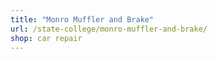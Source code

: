 ```yaml
---
title: "Monro Muffler and Brake"
url: /state-college/monro-muffler-and-brake/
shop: car repair
---
```

